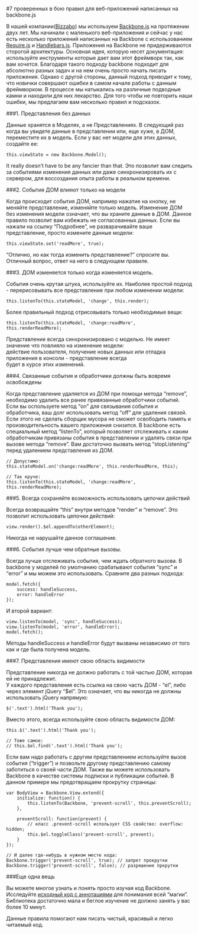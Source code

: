 #7 проверенных в бою правил для веб-приложений написанных на backbone.js

В нашей компании([Bizzabo][1]) мы используем [Backbone.js][2] на протяжении двух лет. Мы начинали с маленького веб-приложения и сейчас у нас есть несколько приложений написанных на Backbone с использованием [Require.js][3] и [Handlebars.js][4].
Приложения на Backbone не придерживаются сторогой архитектуры. Основная идея, которую несет документация: используйте инструменты которые дает вам этот фреймворк так, как вам хочется.
Благодаря такого подходу backbone подходит для абсолютно разных задач и на нем очень просто начать писать приложения. Однако с другой стороны, данный подход приводит к тому, что новички совершают ошибки в самом начале работы с данным фреймворком. 
В процессе мы натыкались на различные подводные камни и находили для них лекарство.
Для того чтобы не повторить наши ошибки, мы предлагаем вам несколько правил и подсказок.

###1. Представления без данных

Данные хранятся в Моделях, а не Представлениях. В следующий раз когда вы увидете данные в представлении или, еще хуже, в ДОМ, переместите их в модель.
Если у вас нет модели для этих данных, создайте ее:

    this.viewState = new Backbone.Model();

It really doesn’t have to be any fancier than that.
Это позволит вам следить за событиями изменения данных или даже синхронизировать их с сервером, для воссоздания опыта работы в реальном времени.

###2. События ДОМ влияют только на модели

Когда происходит события ДОМ, например нажатие на кнопку, не меняйте представление, изменяйте только модель.
Изменение ДОМ без изменения модели означает, что вы храните данные в ДОМ.  Данное правило позволит вам избежать не согласованных данных. 
Если вы нажали на ссылку “Подробнее”, не разварачивайте ваше представление, просто измените данные модели:

    this.viewState.set('readMore', true);

“Отлично, но как тогда изменить представление?” спросите вы. Отличный вопрос, ответ на него в следующем правиле.

###3. ДОМ изменяется только когда изменяется модель.

События очень крутая штука, используйте их. Наиболее простой подход - перерисовывать все представление при любом изменении модели:

    this.listenTo(this.stateModel, 'change', this.render);
    
Более правильный подход отрисовывать только необходимые вещи:

    this.listenTo(this.stateModel, 'change:readMore', this.renderReadMore);
    
Представление всегда синхронизировано с моделью. Не имеет значение что повлияло на изменение модели:  
действие пользователя, получение новых данных или отладка приложения в консоли - представление всегда  
будет в курсе этих изменений.

###4. Связанные события и обработчики должны быть вовремя освобождены   

Когда представление удаляется из ДОМ при помощи метода “remove”, необходимо удалить все ранее привязанные обработчики событий.
Если вы оспользуете метод “on” для связывания события и обработчика, ваш долг использовать метод “off” для удаления связей. Если этого не сделать сборщик мусора не сможет освободить память и производительность вашего приложения снизится.
В backbone есть специальный метод “listenTo”, который позволяет отслеживать к каким обработчикам привязаны события в представлении и удалять связи при вызове метода “remove”. Вам достаточно вызвать метод “stopListening” перед удалением представления из ДОМ.

    // Допустимо:
    this.stateModel.on('change:readMore', this.renderReadMore, this);
 
    // Так круче:
    this.listenTo(this.stateModel, 'change:readMore', this.renderReadMore);
    
###5. Всегда сохраняйте возможность использовать цепочки действий

Всегда возвращайте “this” внутри методов “render” и “remove”. Это позволит использовать цепочки действий:

    view.render().$el.appendTo(otherElement);
    
Никогда не нарушайте данное соглашение.

###6. События лучше чем обратные вызовы.

Всегда лучше отслеживать события, чем ждать обратного вызова.
В backbone у моделей по умолчанию срабатывают события “sync” и “error” и мы можем это использовать. Сравните два разных подхода:

    model.fetch({
        success: handleSuccess,
        error: handleError
    });
    
И второй вариант:

    view.listenTo(model, 'sync', handleSuccess);
    view.listenTo(model, 'error', handleError);
    model.fetch();
    
Методы handleSuccess и handleError будут вызваны независимо от того как и где была получена модель.

###7. Представления имеют свою область видимости

Представление никогда не должно работать с той частью ДОМ, которая ей не принадлежит.  
У каждого представления есть ссылка на свою часть ДОМ - “el”, либо через элемент jQuery “$el”.
Это означает, что вы никогда не должны использовать jQuery напрямую:

    $('.text').html('Thank you');
    
Вместо этого, всегда используйте свою область видимости ДОМ:

    this.$('.text').html('Thank you');
 
    // Тоже самое:
    // this.$el.find('.text').html('Thank you');
    
Если вам надо работать с другим представлением используйте вызов события (“trigger”) и позвольте другому представлению самому заботиться о своей части ДОМ. Также вы можете использовать Backbone в качестве системы подписки и публикации событий.
В данном примере мы предотвращаем прокрутку страницы:

    var BodyView = Backbone.View.extend({
        initialize: function() {
            this.listenTo(Backbone, 'prevent-scroll', this.preventScroll);
        },
 
        preventScroll: function(prevent) {
            // класс .prevent-scroll использует CSS свойство: overflow: hidden;
            this.$el.toggleClass('prevent-scroll', prevent);
        }
    });
 
    // И далее где-нибудь в нужном месте кода:
    Backbone.trigger('prevent-scroll', true); // запрет прокрутки
    Backbone.trigger('prevent-scroll', false); // разрешение пркрутки
    
###Еще одна вещь

Вы можете многое узнать и понять просто изучая код Backbone. Исследуйте [исходный код с аннотациями][5] для понимания всей “магии”. Библиотека достаточно мала и беглое изучение не должно занять у вас более 10 минут.

Данные правила помогают нам писать чистый, красивый и легко читаемый код.
 
 [1]: http://www.bizzabo.com
 [2]: http://backbonejs.org/
 [3]: http://requirejs.org
 [4]: http://handlebarsjs.com/
 [5]: http://backbonejs.org/docs/backbone.html
